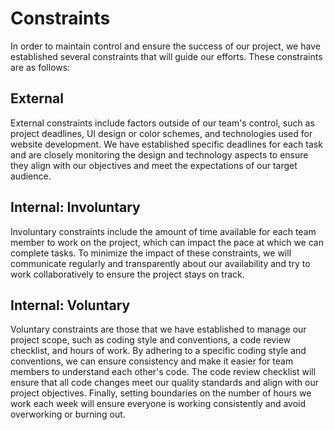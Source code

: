 # Constraints

In order to maintain control and ensure the success of our project, we have
established several constraints that will guide our efforts. These constraints
are as follows:

## External

External constraints include factors outside of our team's control, such as
project deadlines, UI design or color schemes, and technologies used for website
development. We have established specific deadlines for each task and are
closely monitoring the design and technology aspects to ensure they align with
our objectives and meet the expectations of our target audience.

## Internal: Involuntary

Involuntary constraints include the amount of time available for each team
member to work on the project, which can impact the pace at which we can
complete tasks. To minimize the impact of these constraints, we will communicate
regularly and transparently about our availability and try to work
collaboratively to ensure the project stays on track.

## Internal: Voluntary

Voluntary constraints are those that we have established to manage our project
scope, such as coding style and conventions, a code review checklist, and hours
of work. By adhering to a specific coding style and conventions, we can ensure
consistency and make it easier for team members to understand each other's code.
The code review checklist will ensure that all code changes meet our quality
standards and align with our project objectives. Finally, setting boundaries on
the number of hours we work each week will ensure everyone is working
consistently and avoid overworking or burning out.
